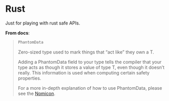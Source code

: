 # Rust

Just for playing with rust safe APIs.

**From docs**:


> ```rust 
> PhantomData
> ```
> Zero-sized type used to mark things that “act like” they own a T.
> 
> Adding a PhantomData<T> field to your type tells the compiler that your
> type acts as though it stores a value of type T, even though it doesn’t really.
> This information is used when computing certain safety properties.
> 
> For a more in-depth explanation of how to use PhantomData<T>,
> please see the [Nomicon](https://doc.rust-lang.org/std/marker/struct.PhantomData.html).
